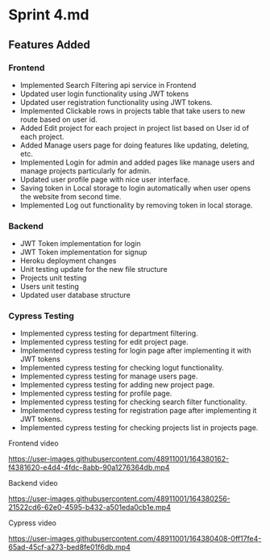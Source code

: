 # Sprint 4.md
## Features Added

### Frontend
- Implemented Search Filtering api service in Frontend
- Updated user login functionality using JWT tokens
- Updated user registration functionality using JWT tokens.
- Implemented Clickable rows in projects table that take users to new route based on user id.
- Added Edit project for each project in project list based on User id of each project.
- Added Manage users page for doing features like updating, deleting, etc.
- Implemented Login for admin and added pages like manage users and manage projects particularly for admin.
- Updated user profile page with nice user interface.
- Saving token in Local storage to login automatically when user opens the website from second time.
- Implemented Log out functionality by removing token in local storage. 

### Backend
- JWT Token implementation for login
- JWT Token implementation for signup
- Heroku deployment changes
- Unit testing update for the new file structure
- Projects unit testing
- Users unit testing
- Updated user database structure

### Cypress Testing
- Implemented cypress testing for department filtering.
- Implemented cypress testing for edit project page.
- Implemented cypress testing for login page after implementing it with JWT tokens
- Implemented cypress testing for checking logut functionality.
- Implemented cypress testing for manage users page.
- Implemented cypress testing for adding new project page.
- Implemented cypress testing for profile page.
- Implemented cypress testing for checking search filter functionality.
- Implemented cypress testing for registration page after implementing it JWT tokens.
- Implemented cypress testing for checking projects list in projects page.

Frontend video


https://user-images.githubusercontent.com/48911001/164380162-f4381620-e4d4-4fdc-8abb-90a1276364db.mp4


Backend video


https://user-images.githubusercontent.com/48911001/164380256-21522cd6-62e0-4595-b432-a501eda0cb1e.mp4


Cypress video


https://user-images.githubusercontent.com/48911001/164380408-0ff17fe4-65ad-45cf-a273-bed8fe01f6db.mp4

